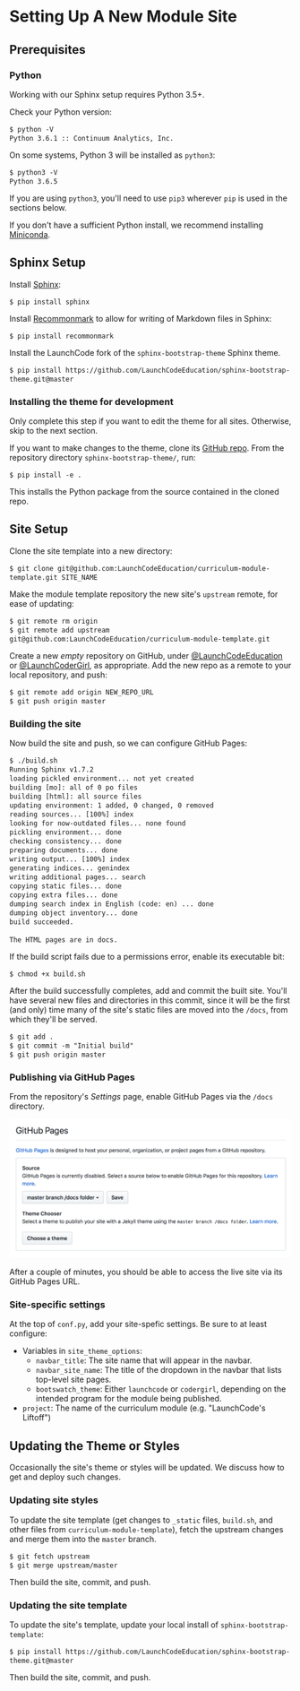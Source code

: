 # Setting Up A New Module Site

## Prerequisites

### Python

Working with our Sphinx setup requires Python 3.5+.

Check your Python version:

```
$ python -V
Python 3.6.1 :: Continuum Analytics, Inc.
```

On some systems, Python 3 will be installed as `python3`:

```
$ python3 -V
Python 3.6.5
```

<aside class="aside-note">

If you are using `python3`, you'll need to use `pip3` wherever `pip` is used in the sections below.

</aside>

If you don't have a sufficient Python install, we recommend installing [Miniconda](https://conda.io/miniconda.html).

## Sphinx Setup

Install [Sphinx](http://www.sphinx-doc.org/en/master/):

```
$ pip install sphinx
```

Install [Recommonmark](https://recommonmark.readthedocs.io/en/latest/) to allow for writing of Markdown files in Sphinx:

```
$ pip install recommonmark
```

Install the LaunchCode fork of the `sphinx-bootstrap-theme` Sphinx theme.

```
$ pip install https://github.com/LaunchCodeEducation/sphinx-bootstrap-theme.git@master
```

### Installing the theme for development

<aside class="aside-note">

Only complete this step if you want to edit the theme for all sites. Otherwise, skip to the next section.

</aside>

If you want to make changes to the theme, clone its [GitHub repo](https://github.com/LaunchCodeEducation/sphinx-bootstrap-theme). From the repository directory `sphinx-bootstrap-theme/`, run:

```
$ pip install -e .
```

This installs the Python package from the source contained in the cloned repo.

## Site Setup

Clone the site template into a new directory:

```
$ git clone git@github.com:LaunchCodeEducation/curriculum-module-template.git SITE_NAME
```

Make the module template repository the new site's `upstream` remote, for ease of updating:

```
$ git remote rm origin
$ git remote add upstream git@github.com:LaunchCodeEducation/curriculum-module-template.git
```

Create a new _empty_ repository on GitHub, under [@LaunchCodeEducation](https://github.com/LaunchCodeEducation) or [@LaunchCoderGirl](https://github.com/LaunchCoderGirlSTL), as appropriate. Add the new repo as a remote to your local repository, and push:

```
$ git remote add origin NEW_REPO_URL
$ git push origin master
```

### Building the site

Now build the site and push, so we can configure GitHub Pages:

```
$ ./build.sh
Running Sphinx v1.7.2
loading pickled environment... not yet created
building [mo]: all of 0 po files
building [html]: all source files
updating environment: 1 added, 0 changed, 0 removed
reading sources... [100%] index                                                                     
looking for now-outdated files... none found
pickling environment... done
checking consistency... done
preparing documents... done
writing output... [100%] index                                                                      
generating indices... genindex
writing additional pages... search
copying static files... done
copying extra files... done
dumping search index in English (code: en) ... done
dumping object inventory... done
build succeeded.

The HTML pages are in docs.
```

If the build script fails due to a permissions error, enable its executable bit:

```
$ chmod +x build.sh
```

After the build successfully completes, add and commit the built site. You'll have several new files and directories in this commit, since it will be the first (and only) time many of the site's static files are moved into the `/docs`, from which they'll be served.

```
$ git add .
$ git commit -m "Initial build"
$ git push origin master
```

### Publishing via GitHub Pages

From the repository's _Settings_ page, enable GitHub Pages via the `/docs` directory.

![Enable GitHub Pages](/_static/images/enable-gh-pages.png)

After a couple of minutes, you should be able to access the live site via its GitHub Pages URL.

### Site-specific settings

At the top of `conf.py`, add your site-spefic settings. Be sure to at least configure:
- Variables in `site_theme_options`:
    - `navbar_title`: The site name that will appear in the navbar.
    - `navbar_site_name`: The title of the dropdown in the navbar that lists top-level site pages.
    - `bootswatch_theme`: Either `launchcode` or `codergirl`, depending on the intended program for the module being published.
- `project`: The name of the curriculum module (e.g. "LaunchCode's Liftoff")

## Updating the Theme or Styles

Occasionally the site's theme or styles will be updated. We discuss how to get and deploy such changes.

### Updating site styles

To update the site template (get changes to `_static` files, `build.sh`, and other files from `curriculum-module-template`), fetch the upstream changes and merge them into the `master` branch.

```
$ git fetch upstream
$ git merge upstream/master
```

Then build the site, commit, and push.

### Updating the site template

To update the site's template, update your local install of `sphinx-bootstrap-template`:

```
$ pip install https://github.com/LaunchCodeEducation/sphinx-bootstrap-theme.git@master
```

Then build the site, commit, and push.